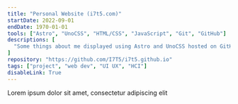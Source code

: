 ```yaml
---
title: "Personal Website (i7t5.com)"
startDate: 2022-09-01
endDate: 1970-01-01
tools: ["Astro", "UnoCSS", "HTML/CSS", "JavaScript", "Git", "GitHub"]
descriptions: [
  "Some things about me displayed using Astro and UnoCSS hosted on GitHub Pages"
]
repository: "https://github.com/I7T5/i7t5.github.io"
tags: ["project", "web dev", "UI UX", "HCI"]
disableLink: True
---
```


Lorem ipsum dolor sit amet, consectetur adipiscing elit
